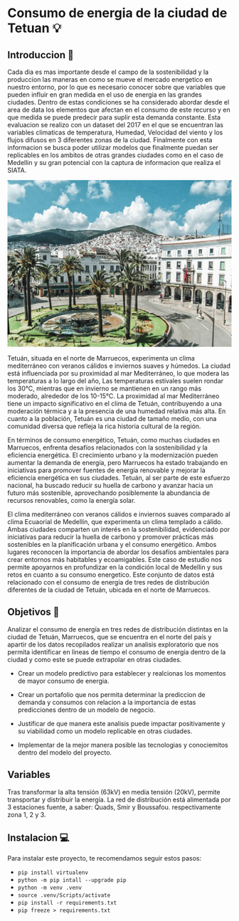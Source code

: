 # Consumo de energia de la ciudad de Tetuan 💡

## Introduccion 🔎
Cada dia es mas importante desde el campo de la sostenibilidad y la produccion las maneras en como se mueve el mercado energetico en nuestro entorno, por lo que es necesario conocer sobre que variables que pueden influir en gran medida en el uso de energia en las grandes ciudades. Dentro de estas condiciones se ha considerado abordar desde el area de data los elementos que afectan en el consumo de este recurso y en que medida se puede predecir para suplir esta demanda constante. Esta evaluacion se realizo con un dataset del 2017 en el que se encuentran las variables climaticas de temperatura, Humedad, Velocidad del viento y los flujos difusos en 3 diferentes zonas de la ciudad. Finalmente con esta informacion se busca poder utilizar modelos que finalmente puedan ser replicables en los ambitos de otras grandes ciudades como en el caso de Medellin y su gran potencial con la captura de informacion que realiza el SIATA.

![Tetouan](img/tetouan-city.jpg)

Tetuán, situada en el norte de Marruecos, experimenta un clima mediterráneo con veranos cálidos e inviernos suaves y húmedos. La ciudad está influenciada por su proximidad al mar Mediterráneo, lo que modera las temperaturas a lo largo del año, Las temperaturas estivales suelen rondar los 30°C, mientras que en invierno se mantienen en un rango más moderado, alrededor de los 10-15°C. La proximidad al mar Mediterráneo tiene un impacto significativo en el clima de Tetuán, contribuyendo a una moderación térmica y a la presencia de una humedad relativa más alta. En cuanto a la población, Tetuán es una ciudad de tamaño medio, con una comunidad diversa que refleja la rica historia cultural de la región.

En términos de consumo energético, Tetuán, como muchas ciudades en Marruecos, enfrenta desafíos relacionados con la sostenibilidad y la eficiencia energética. El crecimiento urbano y la modernización pueden aumentar la demanda de energía, pero Marruecos ha estado trabajando en iniciativas para promover fuentes de energía renovable y mejorar la eficiencia energética en sus ciudades. Tetuán, al ser parte de este esfuerzo nacional, ha buscado reducir su huella de carbono y avanzar hacia un futuro más sostenible, aprovechando posiblemente la abundancia de recursos renovables, como la energía solar.

El clima mediterráneo con veranos cálidos e inviernos suaves comparado al clima Ecuaorial de Medellín, que experimenta un clima templado a cálido. Ambas ciudades comparten un interés en la sostenibilidad, evidenciado por iniciativas para reducir la huella de carbono y promover prácticas más sostenibles en la planificación urbana y el consumo energético. Ambos lugares reconocen la importancia de abordar los desafíos ambientales para crear entornos más habitables y ecoamigables. Este caso de estudio nos permite apoyarnos en profundizar en la condición local de Medellin y sus retos en cuanto a su consumo energetico. Este conjunto de datos está relacionado con el consumo de energía de tres redes de distribución diferentes de la ciudad de Tetuán, ubicada en el norte de Marruecos.

## Objetivos 🔬
Analizar el consumo de energía en tres redes de distribución distintas en la ciudad de Tetuán, Marruecos, que se encuentra en el norte del país y apartir de los datos recopilados realizar un analisis exploratorio que nos permita identificar en lineas de tiempo el consumo de energia dentro de la ciudad y como este se puede extrapolar en otras ciudades.

- Crear un modelo predictivo para establecer y realcionas los momentos de mayor consumo de energia.

- Crear un portafolio que nos permita determinar la prediccion de demanda y consumos con relacion a la importancia de estas predicciones dentro de un modelo de negocio.

- Justificar de que manera este analisis puede impactar positivamente y su viabilidad como un modelo replicable en otras ciudades.

- Implementar de la mejor manera posible las tecnologias y conociemitos dentro del modelo del proyecto.

## Variables
Tras transformar la alta tensión (63kV) en media tensión (20kV), permite transportar y distribuir la energía. La red de distribución está alimentada por 3 estaciones fuente, a saber: Quads, Smir y Boussafou. respectivamente zona 1, 2 y 3.

## Instalacion 💻
Para instalar este proyecto, te recomendamos seguir estos pasos:
* `pip install virtualenv`
* `python -m pip intall --upgrade pip`
* `python -m venv .venv`
* `source .venv/Scripts/activate`
* `pip install -r requirements.txt`
* `pip freeze > requirements.txt`